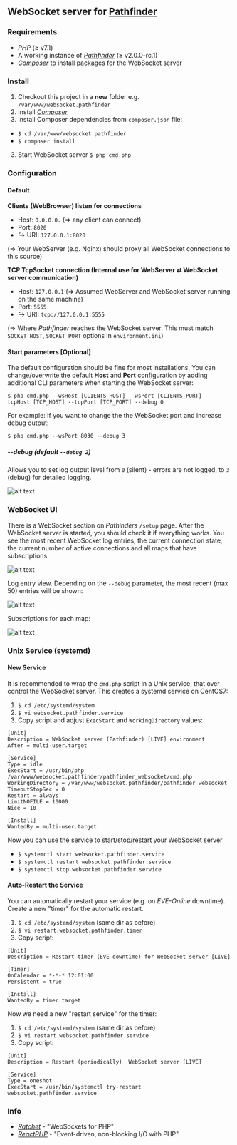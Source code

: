 ## WebSocket server for [Pathfinder](https://github.com/exodus4d/pathfinder)

### Requirements
- _PHP_ (≥ v7.1)
- A working instance of *[Pathfinder](https://github.com/exodus4d/pathfinder)* (≥ v2.0.0-rc.1)
- [_Composer_](https://getcomposer.org/download/) to install packages for the WebSocket server

### Install
1. Checkout this project in a **new** folder e.g. `/var/www/websocket.pathfinder`
1. Install [_Composer_](https://getcomposer.org/download/)
2. Install Composer dependencies from `composer.json` file:
  - `$ cd /var/www/websocket.pathfinder`
  - `$ composer install`
3. Start WebSocket server `$ php cmd.php`
 
### Configuration

#### Default

**Clients (WebBrowser) listen for connections**
- Host: `0.0.0.0.` (=> any client can connect)
- Port: `8020`
- ↪ URI: `127.0.0.1:8020` 

(=> Your WebServer (e.g. Nginx) should proxy all WebSocket connections to this source)

**TCP TcpSocket connection (Internal use for WebServer ⇄ WebSocket server communication)**
- Host: `127.0.0.1` (=> Assumed WebServer and WebSocket server running on the same machine)
- Port: `5555`
- ↪ URI: `tcp://127.0.0.1:5555` 

(=> Where _Pathfinder_ reaches the WebSocket server. This must match `SOCKET_HOST`, `SOCKET_PORT` options in `environment.ini`)
 
#### Start parameters [Optional]

The default configuration should be fine for most installations. 
You can change/overwrite the default **Host** and **Port** configuration by adding additional CLI parameters when starting the WebSocket server:

`$ php cmd.php --wsHost [CLIENTS_HOST] --wsPort [CLIENTS_PORT] --tcpHost [TCP_HOST] --tcpPort [TCP_PORT] --debug 0`
 
 For example: If you want to change the the WebSocket port and increase debug output:
 
 `$ php cmd.php --wsPort 8030 --debug 3`
 
##### --debug (default `--debug 2`)

Allows you to set log output level from `0` (silent) - errors are not logged, to `3` (debug) for detailed logging.

![alt text](https://i.imgur.com/KfNF4lk.png)

### WebSocket UI

There is a WebSocket section on _Pathinders_ `/setup` page. After the WebSocket server is started, you should check it if everything works.
You see the most recent WebSocket log entries, the current connection state, the current number of active connections and all maps that have subscriptions

![alt text](https://i.imgur.com/dDUrnx2.png)

Log entry view. Depending on the `--debug` parameter, the most recent (max 50) entries will be shown:

![alt text](https://i.imgur.com/LIn9aNm.png)

Subscriptions for each map:

![alt text](https://i.imgur.com/fANYwho.gif)

### Unix Service (systemd)

#### New Service
It is recommended to wrap the `cmd.php` script in a Unix service, that over control the WebSocket server.
This creates a systemd service on CentOS7:
1. `$ cd /etc/systemd/system`
2. `$ vi websocket.pathfinder.service`
3. Copy script and adjust `ExecStart` and `WorkingDirectory` values:

```
[Unit]
Description = WebSocket server (Pathfinder) [LIVE] environment
After = multi-user.target

[Service]
Type = idle
ExecStart = /usr/bin/php /var/www/websocket.pathfinder/pathfinder_websocket/cmd.php
WorkingDirectory = /var/www/websocket.pathfinder/pathfinder_websocket
TimeoutStopSec = 0
Restart = always
LimitNOFILE = 10000
Nice = 10

[Install]
WantedBy = multi-user.target
```

Now you can use the service to start/stop/restart your WebSocket server
- `$ systemctl start websocket.pathfinder.service`
- `$ systemctl restart websocket.pathfinder.service`
- `$ systemctl stop websocket.pathfinder.service`

#### Auto-Restart the Service
You can automatically restart your service (e.g. on _EVE-Online_ downtime). Create a new "timer" for the automatic restart.
1. `$ cd /etc/systemd/system` (same dir as before)
2. `$ vi restart.websocket.pathfinder.timer`
3. Copy script:

```
[Unit]
Description = Restart timer (EVE downtime) for WebSocket server [LIVE]

[Timer]
OnCalendar = *-*-* 12:01:00
Persistent = true

[Install]
WantedBy = timer.target
```
Now we need a new "restart service" for the timer:
1. `$ cd /etc/systemd/system` (same dir as before)
2. `$ vi restart.websocket.pathfinder.service`
3. Copy script:

```
[Unit]
Description = Restart (periodically)  WebSocket server [LIVE]

[Service]
Type = oneshot
ExecStart = /usr/bin/systemctl try-restart websocket.pathfinder.service
```

### Info
- [*Ratchet*](http://socketo.me) - "WebSockets for PHP"
- [*ReactPHP*](https://reactphp.org) - "Event-driven, non-blocking I/O with PHP"
